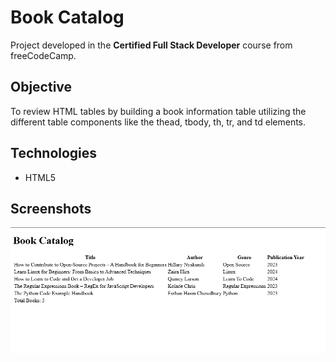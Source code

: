 # Book Catalog

Project developed in the **Certified Full Stack Developer** course from freeCodeCamp.

## Objective
To review HTML tables by building a book information table utilizing the different table components like the thead, tbody, th, tr, and td elements.

## Technologies
- HTML5

## Screenshots
![Project screenshot](screenshots/book_catalog.png)